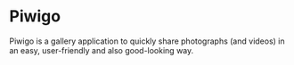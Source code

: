 # Piwigo

Piwigo is a gallery application to quickly share photographs (and videos)
in an easy, user-friendly and also good-looking way.
